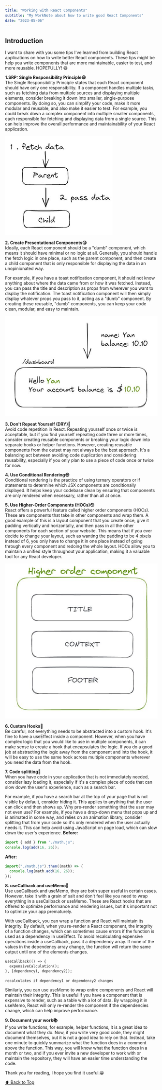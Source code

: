 ```yaml
---
title: "Working with React Components"
subtitle: "My WorkNote about how to write good React Components"
date: "2023-05-06"
---
```


## Introduction

I want to share with you some tips I've learned from building React applications on how to write better React components. These tips might be help you write components that are more maintainable, easier to test, and more reusable. HOPEFULLY! 😅

**1.SRP: Single Responsibility Principle😃**<br>
The Single Responsibility Principle states that each React component should have only one responsibility. If a component handles multiple tasks, such as fetching data from multiple sources and displaying multiple elements, consider breaking it down into smaller, single-purpose components. By doing so, you can simplify your code, make it more modular and reusable, and also make it easier to test. For example, you could break down a complex component into multiple smaller components, each responsible for fetching and displaying data from a single source. This can help improve the overall performance and maintainability of your React application.

![images](../public/images/5-1.jpg)

**2. Create Presentational Components😘**<br>
Ideally, each React component should be a "dumb" component, which means it should have minimal or no logic at all. Generally, you should handle the fetch logic in one place, such as the parent component, and then create a child component that is only responsible for displaying the data in an unopinionated way.

For example, if you have a toast notification component, it should not know anything about where the data came from or how it was fetched. Instead, you can pass the title and description as props from wherever you want to display the notification. The toast notification component will then simply display whatever props you pass to it, acting as a "dumb" component. By creating these reusable, "dumb" components, you can keep your code clean, modular, and easy to maintain.

![images](../public/images/5-2.jpg)

**3. Don't Repeat Yourself (DRY)🥶**<br>
Avoid code repetition in React. Repeating yourself once or twice is acceptable, but if you find yourself repeating code three or more times, consider creating reusable components or breaking your logic down into separate hooks or helper functions. However, creating reusable components from the outset may not always be the best approach. It's a balancing act between avoiding code duplication and considering reusability, especially if you only plan to use a piece of code once or twice for now.

**4. Use Conditional Rendering😎**<br>
Conditional rendering is the practice of using ternary operators or if statements to determine which JSX components are conditionally displayed. It helps keep your codebase clean by ensuring that components are only rendered when necessary, rather than all at once.

**5. Use Higher-Order Components (HOCs)😯**<br>
React offers a powerful feature called higher order components (HOCs). These are components that take in other components and wrap them. A good example of this is a layout component that you create once, give it padding vertically and horizontally, and then pass in all the other components for each section of your website. This means that if you ever decide to change your layout, such as wanting the padding to be 4 pixels instead of 6, you only have to change it in one place instead of going through every component and redoing the whole layout. HOCs allow you to maintain a unified style throughout your application, making it a valuable tool for any React developer.

![images](../public/images/5-3.jpg)

**6. Custom Hooks👛**<br>
Be careful, not everything needs to be abstracted into a custom hook. It's fine to have a useEffect inside a component. However, when you have complex logic that you would like to use in multiple components, it can make sense to create a hook that encapsulates the logic. If you do a good job at abstracting the logic away from the component and into the hook, it will be easy to use the same hook across multiple components wherever you need the data from the hook.

**7. Code splitting🎊**<br>
When you have code in your application that is not immediately needed, consider lazy loading it, especially if it's a complex piece of code that can slow down the user's experience, such as a search bar.

For example, if you have a search bar at the top of your page that is not visible by default, consider hiding it. This applies to anything that the user can click and then shows up. Why pre-render something that the user may not even use? For example, if you have a drop-down menu that pops up and is animated in some way, and relies on an animation library, consider splitting that from your code so it's only rendered when the user actually needs it. This can help avoid using JavaScript on page load, which can slow down the user's experience.
**Before:**

```js
import { add } from "./math.js";
console.log(add(16, 26));
```

**After:**

```js
import("./math.js").then((math) => {
  console.log(math.add(16, 26));
});
```

**8. useCallback and useMemo💎**<br>
Use useCallback and useMemo, they are both super useful in certain cases. However, take it with a grain of salt and don't feel like you need to wrap everything in a useCallback or useMemo. These are React hooks that are offered to optimize performance and rendering issues, but it's important not to optimize your app prematurely.

With useCallback, you can wrap a function and React will maintain its integrity. By default, when you re-render a React component, the integrity of a function changes, which can sometimes cause errors if the function is used as a dependency in useEffect. To avoid recalculating expensive operations inside a useCallback, pass it a dependency array. If none of the values in the dependency array change, the function will return the same output until one of the elements changes.

```
useCallback(() => {
  expensiveCalculation();
}, [dependency1, dependency2]);

recalculates if dependency1 or dependency2 changes
```

Similarly, you can use useMemo to wrap entire components and React will maintain their integrity. This is useful if you have a component that is expensive to render, such as a table with a lot of data. By wrapping it in useMemo, React will only re-render the component if the dependencies change, which can help improve performance.

**9. Document your work📚**<br>
If you write functions, for example, helper functions, it is a great idea to document what they do. Now, if you write very good code, they might document themselves, but it is not a good idea to rely on that. Instead, take one minute to quickly summarize what the function does in a comment above the function. This way, you will know what the function does in a month or two, and if you ever invite a new developer to work with or maintain the repository, they will have an easier time understanding the code.

Thank you for reading, I hope you find it useful.😀

[⬆️ Back to Top](#introduction)
